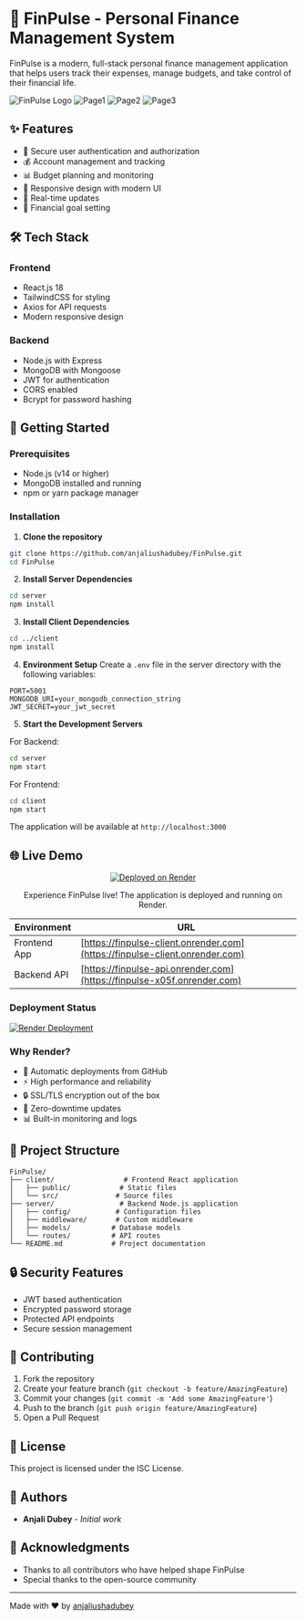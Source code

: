 # 🚀 FinPulse - Personal Finance Management System

FinPulse is a modern, full-stack personal finance management application that helps users track their expenses, manage budgets, and take control of their financial life.

![FinPulse Logo](client/public/logo195.png)
![Page1](client/public/page1.png)
![Page2](client/public/page2.png)
![Page3](client/public/page3.png)


## ✨ Features

- 🔐 Secure user authentication and authorization
- 💰 Account management and tracking
- 📊 Budget planning and monitoring
- 📱 Responsive design with modern UI
- 🔄 Real-time updates
- 🎯 Financial goal setting

## 🛠️ Tech Stack

### Frontend
- React.js 18
- TailwindCSS for styling
- Axios for API requests
- Modern responsive design

### Backend
- Node.js with Express
- MongoDB with Mongoose
- JWT for authentication
- CORS enabled
- Bcrypt for password hashing

## 🚀 Getting Started

### Prerequisites
- Node.js (v14 or higher)
- MongoDB installed and running
- npm or yarn package manager

### Installation

1. **Clone the repository**
```bash
git clone https://github.com/anjaliushadubey/FinPulse.git
cd FinPulse
```

2. **Install Server Dependencies**
```bash
cd server
npm install
```

3. **Install Client Dependencies**
```bash
cd ../client
npm install
```

4. **Environment Setup**
Create a `.env` file in the server directory with the following variables:
```env
PORT=5001
MONGODB_URI=your_mongodb_connection_string
JWT_SECRET=your_jwt_secret
```

5. **Start the Development Servers**

For Backend:
```bash
cd server
npm start
```

For Frontend:
```bash
cd client
npm start
```

The application will be available at `http://localhost:3000`

## 🌐 Live Demo

<div align="center">

[![Deployed on Render](https://img.shields.io/badge/Render-Live_Demo-purple?style=for-the-badge&logo=render)](https://finpulse-client.onrender.com)

Experience FinPulse live! The application is deployed and running on Render.

| Environment | URL |
|------------|-----|
| Frontend App | [https://finpulse-client.onrender.com](https://finpulse-client.onrender.com) |
| Backend API | [https://finpulse-api.onrender.com](https://finpulse-x05f.onrender.com) |

</div>

### Deployment Status
[![Render Deployment](https://img.shields.io/badge/render-check_status-blue?logo=render)](https://dashboard.render.com/status/finpulse)

### Why Render?
- 🚀 Automatic deployments from GitHub
- ⚡ High performance and reliability
- 🔒 SSL/TLS encryption out of the box
- 🔄 Zero-downtime updates
- 📊 Built-in monitoring and logs

## 📁 Project Structure

```
FinPulse/
├── client/                 # Frontend React application
│   ├── public/            # Static files
│   └── src/              # Source files
├── server/                # Backend Node.js application
│   ├── config/           # Configuration files
│   ├── middleware/       # Custom middleware
│   ├── models/          # Database models
│   └── routes/          # API routes
└── README.md            # Project documentation
```

## 🔒 Security Features

- JWT based authentication
- Encrypted password storage
- Protected API endpoints
- Secure session management

## 🤝 Contributing

1. Fork the repository
2. Create your feature branch (`git checkout -b feature/AmazingFeature`)
3. Commit your changes (`git commit -m 'Add some AmazingFeature'`)
4. Push to the branch (`git push origin feature/AmazingFeature`)
5. Open a Pull Request

## 📝 License

This project is licensed under the ISC License.

## 👥 Authors

- **Anjali Dubey** - *Initial work*

## 🙏 Acknowledgments

- Thanks to all contributors who have helped shape FinPulse
- Special thanks to the open-source community

---

Made with ❤️ by [anjaliushadubey](https://github.com/anjaliushadubey)
